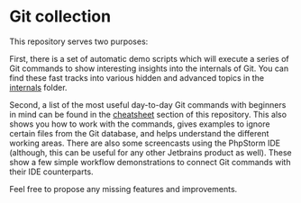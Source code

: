 # Git collection

This repository serves two purposes:

First, there is a set of automatic demo scripts which will execute a series of
Git commands to show interesting insights into the internals of Git. You can
find these fast tracks into various hidden and advanced topics in the
[internals](internals) folder.

Second, a list of the most useful day-to-day Git commands with beginners in mind
can be found in the [cheatsheet](cheatsheet) section of this repository. This
also shows you how to work with the commands, gives examples to ignore certain
files from the Git database, and helps understand the different working areas.
There are also some screencasts using the PhpStorm IDE (although, this can be
useful for any other Jetbrains product as well). These show a few simple
workflow demonstrations to connect Git commands with their IDE counterparts.

Feel free to propose any missing features and improvements.
